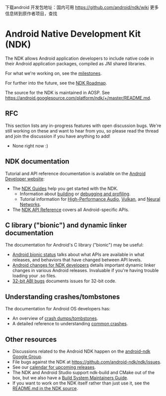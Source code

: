 下载android 开发包地址：国内可用 https://github.com/android/ndk/wiki
更多信息转到原作者项目，查找


# Android Native Development Kit (NDK)

The NDK allows Android application developers to include native code in their
Android application packages, compiled as JNI shared libraries.

For what we're working on, see the
[milestones](https://github.com/android/ndk/milestones).

For further into the future, see the
[NDK Roadmap](https://android.googlesource.com/platform/ndk/+/master/docs/Roadmap.md).

The source for the NDK is maintained in AOSP. See
https://android.googlesource.com/platform/ndk/+/master/README.md.

## RFC

This section lists any in-progress features with open discussion bugs. We're
still working on these and want to hear from you, so please read the thread and
join the discussion if you have anything to add!

- None right now :)

## NDK documentation

Tutorial and API reference documentation is available on the
[Android Developer website](https://developer.android.com/ndk/):

- The [NDK Guides](https://developer.android.com/ndk/guides/) help you get
  started with the NDK.
  - Information about [building](https://developer.android.com/ndk/guides/build)
    or
    [debugging and profiling](https://developer.android.com/ndk/guides/debug).
  - Tutorial information for
    [High-Performance Audio](https://developer.android.com/ndk/guides/audio),
    [Vulkan](https://developer.android.com/ndk/guides/graphics), and
    [Neural Networks](https://developer.android.com/ndk/guides/neuralnetworks).
- The [NDK API Reference](https://developer.android.com/ndk/reference) covers
  all Android-specific APIs.

## C library ("bionic") and dynamic linker documentation

The documentation for Android's C library ("bionic") may be useful:

- [Android bionic status](https://android.googlesource.com/platform/bionic/+/master/docs/status.md)
  talks about what APIs are available in what releases, and behaviors that have
  changed between API levels.
- [Android changes for NDK developers](https://android.googlesource.com/platform/bionic/+/master/android-changes-for-ndk-developers.md)
  details important dynamic linker changes in various Android releases.
  Invaluable if you're having trouble loading your .so files.
- [32-bit ABI bugs](https://android.googlesource.com/platform/bionic/+/master/docs/32-bit-abi.md)
  documents issues for 32-bit code.

## Understanding crashes/tombstones

The documentation for Android OS developers has:

- An overview of
  [crash dumps/tombstones](https://source.android.com/devices/tech/debug).
- A detailed reference to understanding
  [common crashes](https://source.android.com/devices/tech/debug/native-crash).

## Other resources

- Discussions related to the Android NDK happen on the
  [android-ndk Google Group](http://groups.google.com/group/android-ndk).
- File bugs against the NDK at https://github.com/android-ndk/ndk/issues.
- See our
  [calendar for upcoming releases](https://github.com/android-ndk/ndk/wiki).
- The NDK and Android Studio support ndk-build and CMake out of the box, but we
  also have a
  [Build System Maintainers Guide](https://android.googlesource.com/platform/ndk/+/master/docs/BuildSystemMaintainers.md).
- If you want to work _on_ the NDK itself rather than just use it, see the
  [README.md in the NDK source](https://android.googlesource.com/platform/ndk/+/master/README.md).
